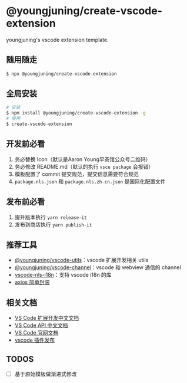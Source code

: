 # @youngjuning/create-vscode-extension

youngjuning's vscode extension template.

## 随用随走

```sh
$ npx @youngjuning/create-vscode-extension
```

## 全局安装

```sh
# 安装
$ npm install @youngjuning/create-vscode-extension -g
# 使用
$ create-vscode-extension
```

## 开发前必看

1. 务必替换 Icon（默认是Aaron Young早茶馆公众号二维码）
2. 务必修改 README.md（默认的执行 `vsce package` 会报错）
3. 模板配置了 commit 提交规范，提交信息需要符合规范
4. `package.nls.json` 和 `package.nls.zh-cn.json` 是国际化配置文件

## 发布前必看

1. 提升版本执行 `yarn release-it`
2. 发布到商店执行 `yarn publish-it`

## 推荐工具

- [@youngjuning/vscode-utils](https://github.com/youngjuning/youngjuning/tree/main/packages/vscode-utils)：vscode 扩展开发相关 utils
- [@youngjuning/vscode-channel](https://github.com/youngjuning/youngjuning/tree/main/packages/vscode-channel)：vscode 和 webview 通信的 channel
- [vscode-nls-i18n](https://www.npmjs.com/package/vscode-nls-i18n)：支持 vscode i18n 的库
- [axios 简单封装](https://github.com/youngjuning/juejin-me/blob/main/src/utils/axios.ts)

## 相关文档

- [VS Code 扩展开发中文文档](https://liiked.github.io/VS-Code-Extension-Doc-ZH/#/)
- [VS Code API 中文文档](https://vscode-api-cn.js.org/)
- [VS Code 官网文档](https://code.visualstudio.com/docs)
- [vscode 插件发布](http://tny.im/bShcp)

## TODOS

- [ ] 基于原始模板做渐进式修改
